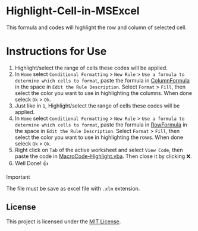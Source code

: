 # Highlight-Cell-in-MSExcel
This formula and codes will highlight the row and column of selected cell.

# Instructions for Use
1. Highlight/select the range of cells these codes will be applied. 
2. In `Home` select `Conditional Formatting` > `New Rule` > `Use a formula to determine which cells to format`, paste the formula in [ColumnFormula](ColumnFormula) in the space in `Edit the Rule Description`. Select `Format` > `Fill`, then select the color you want to use in highlighting the columns. When done seleck `Ok` > `Ok`.
3. Just like in `1`, Highlight/select the range of cells these codes will be applied.
4. In `Home` select `Conditional Formatting` > `New Rule` > `Use a formula to determine which cells to format`, paste the formula in [RowFormula](RowFormula) in the space in `Edit the Rule Description`. Select `Format` > `Fill`, then select the color you want to use in highlighting the rows. When done seleck `Ok` > `Ok`.
5. Right click on `Tab` of the active worksheet and select `View Code`, then paste the code in [MacroCode-Highlight.vba](MacroCode-Highlight.vba). Then close it by clicking ❌.
6. Well Done! 👍

>[!IMPORTANT]
>The file must be save as excel file with `.xlm` extension.

## License
This project is licensed under the [MIT License](LICENSE).
